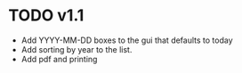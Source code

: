 # TODO v1.1
- Add YYYY-MM-DD boxes to the gui that defaults to today
- Add sorting by year to the list.
- Add pdf and printing